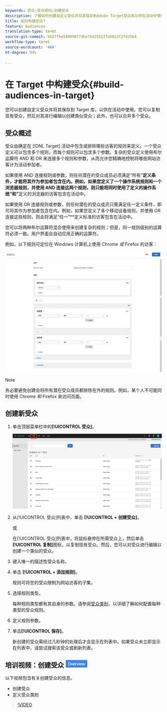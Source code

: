 ```yaml
---
keywords: 受众;受众规则;创建受众
description: 了解如何创建自定义受众并将其保存到Adobe Target受众库以供在活动中使用。
title: 如何构建受众?
feature: Audiences
translation-type: tm+mt
source-git-commit: bb27f6e540998f7dbe7642551f7a5013f2fd25b4
workflow-type: tm+mt
source-wordcount: '464'
ht-degree: 94%

---
```



# 在 Target 中构建受众{#build-audiences-in-target}

您可以创建自定义受众并将其保存到 Target 库，以供在活动中使用。您可以复制现有受众，然后对其进行编辑以创建类似受众；此外，也可以合并多个受众。

## 受众概述

受众由确定在 [!DNL Target] 活动中包含或排除哪些访客的规则来定义。一个受众定义可以包含多个规则，而每个规则可以包含多个参数。复杂的受众定义使用布尔运算符 AND 和 OR 来连接多个规则和参数，从而允许您精确地控制将哪些网站访客计为活动参加者。

如果使用 AND 连接规则或参数，则任何潜在的受众成员必须满足“所有”**&#x200B;定义条件，才能将其作为参加者包含在内。例如，如果您定义了一个操作系统规则和一个浏览器规则，并使用 AND 连接这两个规则，则只能将同时使用了定义的操作系统“和”**&#x200B;定义的浏览器的访客包含在活动中。

如果使用 OR 连接规则或参数，则任何潜在的受众成员只需满足任一定义条件，即可将其作为参加者包含在内。例如，如果您定义了多个移动设备规则，并使用 OR 连接这些规则，则会将满足“任一”**&#x200B;定义标准的访客包含在活动中。

您可以将两种布尔运算符混合使用来创建复杂的规则；但是，同一规则级别的运算符必须一致。用户界面会自动应用正确的运算符。

例如，以下规则可定位在 Windows 计算机上使用 Chrome *或* Firefox 的访客：

![创建受众](assets/audience_create.png)

>[!NOTE]
>
>务必要避免创建会将所有潜在受众成员都排除在外的规则。例如，某个人不可能同时使用 Chrome *和* Firefox 来访问页面。

## 创建新受众

1. 单击顶部菜单栏中的&#x200B;**[!UICONTROL 受众]**。

   ![](assets/audiences_list.png)

1. 从[!UICONTROL 受众]列表中，单击 **[!UICONTROL + 创建受众]**。

   或

   在[!UICONTROL 受众]列表中，将鼠标悬停在所需受众上，然后单击&#x200B;**[!UICONTROL 复制]**&#x200B;图标，以复制现有受众。然后，您可以对受众进行编辑以创建一个类似的受众。

1. 键入唯一的描述性受众名称。
1. 单击 **[!UICONTROL + 添加规则]**。

   规则可将您的受众限制为网站访客的子集。
1. 选择规则类型。

   每种规则类型都有其自身的参数。请参阅[受众类别](/help/c-target/c-audiences/c-target-rules/target-rules.md#concept_E3A77E42F1644503A829B5107B20880D)，以详细了解如何配置每种类型的受众规则。
1. 定义规则参数。
1. 单击&#x200B;**[!UICONTROL 保存]**。

   新创建的受众需经过几秒钟的处理后才会显示在列表中。如果受众未立即显示在列表中，请尝试搜索该受众或刷新列表。

## 培训视频：创建受众  ![概述徽章](/help/assets/overview.png)

以下视频包含有关创建受众的信息。

* 创建受众
* 定义受众类别

>[!VIDEO](https://video.tv.adobe.com/v/17392)